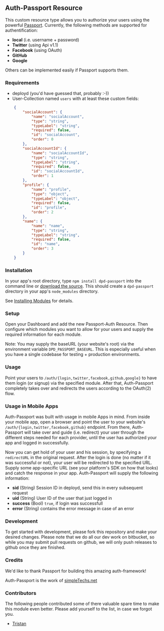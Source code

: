 ## Auth-Passport Resource

This custom resource type allows you to authorize your users using the powerful [Passport](http://passportjs.org).
Currently, the following methods are supported for authentification:

* **local** (i.e. username + password)
* **Twitter** (using Api v1.1)
* **Facebook** (using OAuth)
* **GitHub**
* **Google**

Others can be implemented easily if Passport supports them.

### Requirements

* deployd (you'd have guessed that, probably :-))
* User-Collection named `users` with at least these custom fields:
```json
    {
        "socialAccount": {
            "name": "socialAccount",
            "type": "string",
            "typeLabel": "string",
            "required": false,
            "id": "socialAccount",
            "order": 0
        },
        "socialAccountId": {
            "name": "socialAccountId",
            "type": "string",
            "typeLabel": "string",
            "required": false,
            "id": "socialAccountId",
            "order": 1
        },
        "profile": {
            "name": "profile",
            "type": "object",
            "typeLabel": "object",
            "required": false,
            "id": "profile",
            "order": 2
        },
        "name": {
            "name": "name",
            "type": "string",
            "typeLabel": "string",
            "required": false,
            "id": "name",
            "order": 3
        }
    }
```

### Installation

In your app's root directory, type `npm install dpd-passport` into the command line or [download the source](https://bitbucket.org/simpletechs/dpd-passport). This should create a `dpd-passport` directory in your app's `node_modules` directory.

See [Installing Modules](http://docs.deployd.com/docs/using-modules/installing-modules.md) for details.

### Setup

Open your Dashboard and add the new Passport-Auth Resource. Then configure which modules you want to allow for your users and supply the required information for each module.

Note: You may supply the baseURL (your website's root) via the environment variable `DPD_PASSPORT_BASEURL`. This is especially useful when you have a single codebase for testing + production environments.

### Usage

Point your users to `/auth/{login,twitter,facebook,github,google}` to have them login (or signup) via the specified module.
After that, Auth-Passport completely takes over and redirects the users according to the OAuth(2) flow.

### Usage in Mobile Apps

Auth-Passport was built with usage in mobile Apps in mind. From inside your mobile app, open a browser and point the user to your website's `/auth/{login,twitter,facebook,github}` endpoint. From there, Auth-Passport will take over and guide (i.e. redirect) your user through the different steps needed for each provider, until the user has authorized your app and logged in successfully.

Now you can get hold of your user and his session, by specifying a `redirectURL` in the original request. After the login is done (no matter if it was successful or not), your user will be redirected to the specified URL.
Supply some app-specific URL (see your platform's SDK on how that looks) and catch the response in your app.
Auth-Passport will supply the following information:

* **sid** (String) Session ID in deployd, send this in every subsequent request
* **uid** (String) User ID of the user that just logged in
* **success** (Bool) `true`, if login was successfull
* **error** (String) contains the error message in case of an error

### Development

To get started with development, please fork this repository and make your desired changes. Please note that we do all our dev work on bitbucket, so while you may submit pull requests on github, we will only push releases to github once they are finished.

### Credits

We'd like to thank Passport for building this amazing auth-framework!

Auth-Passport is the work of [simpleTechs.net](https://www.simpletechs.net)

### Contributors

The following people contributed some of there valuable spare time to make this module even better. Please add yourself to the list, in case we forgot you.

* [Tristan](https://github.com/tmcnab)